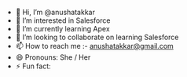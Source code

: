 - 👋 Hi, I’m @anushatakkar
- 👀 I’m interested in Salesforce
- 🌱 I’m currently learning Apex
- 💞️ I’m looking to collaborate on learning Salesforce
- 📫 How to reach me :- anushatakkar@gmail.com
- 😄 Pronouns: She / Her
- ⚡ Fun fact: 

<!---
anushatakkar/anushatakkar is a ✨ special ✨ repository because its `README.md` (this file) appears on your GitHub profile.
You can click the Preview link to take a look at your changes.
--->
